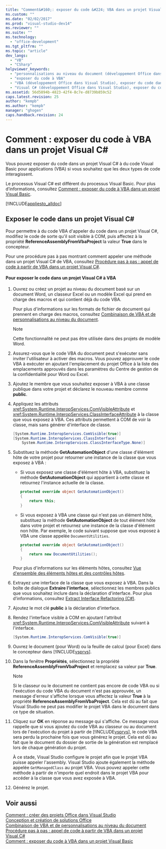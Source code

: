 ```yaml
---
title: "Comment&#160;: exposer du code &#224; VBA dans un projet Visual&#160;C#"
ms.custom: ""
ms.date: "02/02/2017"
ms.prod: "visual-studio-dev14"
ms.reviewer: ""
ms.suite: ""
ms.technology: 
  - "office-development"
ms.tgt_pltfrm: ""
ms.topic: "article"
dev_langs: 
  - "VB"
  - "CSharp"
helpviewer_keywords: 
  - "personnalisations au niveau du document (développement Office dans Visual Studio), exposer du code"
  - "exposer du code à VBA"
  - "VBA (développement Office dans Visual Studio), exposer du code dans les personnalisations au niveau du document"
  - "Visual C# (développement Office dans Visual Studio), exposer du code à VBA"
ms.assetid: 56d5894b-4823-42f4-8c7e-d8739b859c52
caps.latest.revision: 25
author: "kempb"
ms.author: "kempb"
manager: "ghogen"
caps.handback.revision: 24
---
```

# Comment&#160;: exposer du code &#224; VBA dans un projet Visual&#160;C# #
  Vous pouvez exposer du code dans un projet Visual C\# à du code Visual Basic pour applications \(VBA\) si vous souhaitez que les deux types de code interagissent.  
  
 Le processus Visual C\# est différent du processus Visual Basic.  Pour plus d’informations, consultez [Comment : exposer du code à VBA dans un projet Visual Basic](../vsto/how-to-expose-code-to-vba-in-a-visual-basic-project.md).  
  
 [!INCLUDE[appliesto_alldoc](../vsto/includes/appliesto-alldoc-md.md)]  
  
## Exposer le code dans un projet Visual C\#  
 Pour permettre à du code VBA d'appeler du code dans un projet Visual C\#, modifiez le code de sorte qu'il soit visible à COM, puis affectez à la propriété **ReferenceAssemblyFromVbaProject** la valeur **True** dans le concepteur.  
  
 Pour une procédure pas à pas montrant comment appeler une méthode dans un projet Visual C\# de VBA, consultez [Procédure pas à pas : appel de code à partir de VBA dans un projet Visual C&#35;](../vsto/walkthrough-calling-code-from-vba-in-a-visual-csharp-project.md).  
  
#### Pour exposer le code dans un projet Visual C\# à VBA  
  
1.  Ouvrez ou créez un projet au niveau du document basé sur un document Word, un classeur Excel ou un modèle Excel qui prend en charge des macros et qui contient déjà du code VBA.  
  
     Pour plus d'informations sur les formats de fichier de document qui prennent en charge des macros, consultez [Combinaison de VBA et de personnalisations au niveau du document](../vsto/combining-vba-and-document-level-customizations.md).  
  
    > [!NOTE]  
    >  Cette fonctionnalité ne peut pas être utilisée dans des projets de modèle Word.  
  
2.  Assurez\-vous que le code VBA du document peut s'exécuter sans inviter l'utilisateur à activer des macros.  Vous pouvez approuver le code VBA à exécuter en ajoutant l'emplacement du projet Office à la liste des emplacements approuvés dans les paramètres du Centre de gestion de la confidentialité pour Word ou Excel.  
  
3.  Ajoutez le membre que vous souhaitez exposer à VBA à une classe publique dans votre projet et déclarez le nouveau membre comme **public**.  
  
4.  Appliquez les attributs <xref:System.Runtime.InteropServices.ComVisibleAttribute> et <xref:System.Runtime.InteropServices.ClassInterfaceAttribute> à la classe que vous exposez à VBA.  Ces attributs permettent à COM de voir la classe, mais sans générer d'interface de classe.  
  
    ```csharp  
    [System.Runtime.InteropServices.ComVisible(true)]  
    [System.Runtime.InteropServices.ClassInterface(  
        System.Runtime.InteropServices.ClassInterfaceType.None)]  
    ```  
  
5.  Substituez la méthode **GetAutomationObject** d'une classe d'élément hôte de votre projet pour retourner une instance de la classe que vous exposez à VBA :  
  
    -   Si vous exposez une classe d'élément hôte à VBA, substituez la méthode **GetAutomationObject** qui appartient à cette classe et retournez l'instance actuelle de la classe.  
  
        ```csharp  
        protected override object GetAutomationObject()  
        {  
            return this;  
        }  
        ```  
  
    -   Si vous exposez à VBA une classe qui n'est pas un élément hôte, substituez la méthode **GetAutomationObject** de tout élément hôte dans votre projet et retournez une instance de la classe d'élément non hôte.  Par exemple, le code suivant suppose que vous exposez à VBA une classe appelée `DocumentUtilities`.  
  
        ```csharp  
        protected override object GetAutomationObject()  
        {  
            return new DocumentUtilities();  
        }  
        ```  
  
     Pour plus d'informations sur les éléments hôtes, consultez [Vue d'ensemble des éléments hôtes et des contrôles hôtes](../vsto/host-items-and-host-controls-overview.md).  
  
6.  Extrayez une interface de la classe que vous exposez à VBA.  Dans la boîte de dialogue **Extraire l'interface**, sélectionnez les membres publics que vous souhaitez inclure dans la déclaration d'interface.  Pour plus d’informations, consultez [Extract Interface Refactoring &#40;C&#35;&#41;](../csharp-ide/extract-interface-refactoring-csharp.md).  
  
7.  Ajoutez le mot clé **public** à la déclaration d'interface.  
  
8.  Rendez l'interface visible à COM en ajoutant l'attribut <xref:System.Runtime.InteropServices.ComVisibleAttribute> suivant à l'interface.  
  
    ```csharp  
    [System.Runtime.InteropServices.ComVisible(true)]  
    ```  
  
9. Ouvrez le document \(pour Word\) ou la feuille de calcul \(pour Excel\) dans le concepteur dans [!INCLUDE[vsprvs](../sharepoint/includes/vsprvs-md.md)].  
  
10. Dans la fenêtre **Propriétés**, sélectionnez la propriété **ReferenceAssemblyFromVbaProject** et remplacez sa valeur par **True**.  
  
    > [!NOTE]  
    >  Si le classeur ou le document ne contient pas encore de code VBA ou si l'exécution du code VBA du document n'est pas approuvée, un message d'erreur s'affiche lorsque vous affectez la valeur **True** à la propriété **ReferenceAssemblyFromVbaProject**.  Cela est dû au fait que Visual Studio ne peut pas modifier le projet VBA dans le document dans ce type de situation.  
  
11. Cliquez sur **OK** en réponse au message qui s'affiche.  Ce message vous rappelle que si vous ajoutez du code VBA au classeur ou au document lors de l'exécution du projet à partir de [!INCLUDE[vsprvs](../sharepoint/includes/vsprvs-md.md)], le code VBA sera perdu la prochaine fois que vous générez le projet.  Cela est dû au fait que le document du dossier de sortie de la génération est remplacé lors de chaque génération du projet.  
  
     À ce stade, Visual Studio configure le projet afin que le projet VBA puisse appeler l'assembly.  Visual Studio ajoute également la méthode appelée `GetManagedClass` au projet VBA.  Vous pouvez appeler cette méthode à partir de n'importe quel endroit dans le projet VBA pour accéder à la classe que vous avez exposée à VBA.  
  
12. Générez le projet.  
  
## Voir aussi  
 [Comment : créer des projets Office dans Visual Studio](../vsto/how-to-create-office-projects-in-visual-studio.md)   
 [Conception et création de solutions Office](../vsto/designing-and-creating-office-solutions.md)   
 [Combinaison de VBA et de personnalisations au niveau du document](../vsto/combining-vba-and-document-level-customizations.md)   
 [Procédure pas à pas : appel de code à partir de VBA dans un projet Visual C&#35;](../vsto/walkthrough-calling-code-from-vba-in-a-visual-csharp-project.md)   
 [Comment : exposer du code à VBA dans un projet Visual Basic](../vsto/how-to-expose-code-to-vba-in-a-visual-basic-project.md)  
  
  